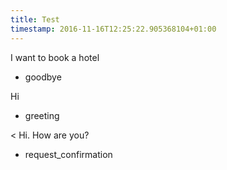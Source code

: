 ```yaml
---
title: Test
timestamp: 2016-11-16T12:25:22.905368104+01:00
---
```


I want to book a hotel
* goodbye

Hi
* greeting

< Hi. How are you?
* request_confirmation
